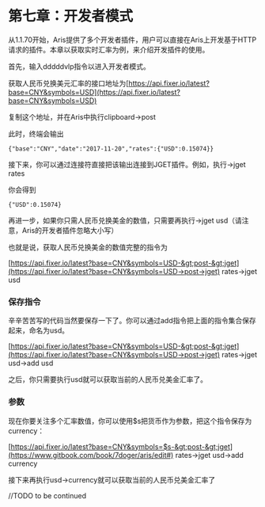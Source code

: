 # **第七章：开发者模式**

从1.1.70开始，Aris提供了多个开发者插件，用户可以直接在Aris上开发基于HTTP请求的插件。本章以获取实时汇率为例，来介绍开发插件的使用。

首先，输入dddddvlp指令以进入开发者模式。

获取人民币兑换美元汇率的接口地址为[https://api.fixer.io/latest?base=CNY&symbols=USD](https://api.fixer.io/latest?base=CNY&symbols=USD)

复制这个地址，并在Aris中执行clipboard-&gt;post

此时，终端会输出

```
{"base":"CNY","date":"2017-11-20","rates":{"USD":0.15074}}
```

接下来，你可以通过连接符直接把该输出连接到JGET插件。例如，执行-&gt;jget rates

你会得到

```
{"USD":0.15074}
```

再进一步，如果你只需人民币兑换美金的数值，只需要再执行-&gt;jget usd（请注意，Aris的开发者插件忽略大小写）

也就是说，获取人民币兑换美金的数值完整的指令为

[https://api.fixer.io/latest?base=CNY&symbols=USD-&gt;post-&gt;jget](https://api.fixer.io/latest?base=CNY&symbols=USD->post->jget) rates-&gt;jget usd

### 保存指令

辛辛苦苦写的代码当然要保存一下了。你可以通过add指令把上面的指令集合保存起来，命名为usd。

[https://api.fixer.io/latest?base=CNY&symbols=USD-&gt;post-&gt;jget](https://api.fixer.io/latest?base=CNY&symbols=USD->post->jget) rates-&gt;jget usd-&gt;add usd

之后，你只需要执行usd就可以获取当前的人民币兑美金汇率了。

### **参数**

现在你要关注多个汇率数值，你可以使用$s把货币作为参数，把这个指令保存为currency：

[https://api.fixer.io/latest?base=CNY&symbols=$s-&gt;post-&gt;jget](https://www.gitbook.com/book/7doger/aris/edit#) rates-&gt;jget usd-&gt;add currency

接下来再执行usd-&gt;currency就可以获取当前的人民币兑美金汇率了

//TODO to be continued

